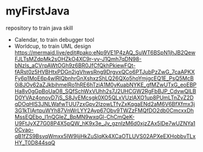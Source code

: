 # myFirstJava
repository to train java skill
 - Calendar, to train debugger tool
 - Worldcup, to train UML design
https://mermaid.live/edit#pako:eNp9VE1P4zAQ_SuWT6BSpN1jhJB2QewFJLTsMZdpMk2sOHZkO4XC9r-vv-J1Qmh7qDN98-bNzIs_aCVrpAWtOGh9z6BR0JfCfQkhPkiewFQt-fARst0z5HVBHtxPDGn2jgVhwsRng9DrgvxQCo6PTJubPzZwG_7caAPKXFy6p1MoE6p4wlRlQbnhrGnXshxzShLQ26QXo5hoYmjgcEQ1E_PsQ5McB0i8JOv62aZJkbihmelRo1hRE6hTziA1M0yKuabNYKE_gfMZwUTxG_eoEBPHa8v0gGpBoUaO8_SQfSchWxVUhh2s7J2UHCGW2RgFbBJP_CdvwQlLBD0YVAz4onovD7jS_S8JvEMcsgk0XO5QLxVUzlAXO1up8PUmLTnZvZ2DqDOqHlS3JNLWafwTUU7zxGpv2IzowLTfyZxKqgaENd2aM6V6BfXfmx3j3G1kTlArtpuWYh87VnWrLYY2Ayp67Obv9TWZzFMQfDO2db0CmcxxDhMssEQEbo_I1nQGleZ_BpMN9wxqGl-ChCmQeK-U9FtJyXZ7G08P4X5pQW_hK9x3e_Jv_gznIzM6d0xjzZAx5lDe7wUZNYa10Cvao-qB1fZS9BsvqWmxx5IW9ljjHkZuSlqKk4XCaOTLUVS02APXeEXHobbvTLxHY_T0D844sqQ
